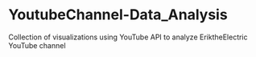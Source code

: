 # YoutubeChannel-Data_Analysis
Collection of visualizations using YouTube API to analyze EriktheElectric YouTube channel
